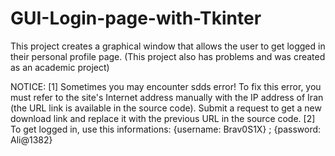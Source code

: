 # GUI-Login-page-with-Tkinter
This project creates a graphical window that allows the user to get logged in their personal profile page. (This project also has problems and was created as an academic project)

NOTICE:
[1] Sometimes you may encounter sdds error! To fix this error, you must refer to the site's Internet address manually with the IP address of Iran (the URL link is available in the source code). Submit a request to get a new download link and replace it with the previous URL in the source code. [2] To get logged in, use this informations:
    {username: Brav0S1X} ; {password: Ali@1382}

